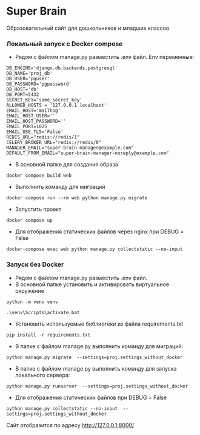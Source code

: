 # Super Brain

Образовательный сайт для дошкольников и младших классов

### Локальный запуск с Docker compose
- Рядом с файлом manage.py разместить .env файл. Env переменные:
```  
DB_ENGINE='django.db.backends.postgresql'
DB_NAME='proj_db'
DB_USER='pguser'
DB_PASSWORD='pgpassword'
DB_HOST='db'
DB_PORT=5432
SECRET_KEY='some_secret_key'
ALLOWED_HOSTS = '127.0.0.1 localhost'
EMAIL_HOST='mailhog'
EMAIL_HOST_USER=''
EMAIL_HOST_PASSWORD=''
EMAIL_PORT=1025
EMAIL_USE_TLS='False'
REDIS_URL="redis://redis/1"
CELERY_BROKER_URL="redis://redis/0"
MANAGER_EMAIL="super-brain-manager@example.com"
DEFAULT_FROM_EMAIL="super-brain-manager-noreply@example.com"
```
- В основной папке для создания образа
```console  
docker compose build web
```
- Выполнить команду для миграций
```console  
docker compose run --rm web python manage.py migrate
``` 
- Запустить проект
```console  
docker compose up
```
- Для отображения статических файлов через nginx при DEBUG = False
```console  
docker-compose exec web python manage.py collectstatic --no-input 
```

### Запуск без Docker
- Рядом с файлом manage.py разместить .env файл.
- В основной папке установить и активировать виртуальное окружение
```console  
python -m venv venv
```
```console  
.\venv\Scripts\activate.bat
```

- Установить используемые библиотеки из файла requirements.txt
```console  
pip install -r requirements.txt
``` 
- В папке с файлом manage.py выполнить команду для миграций:
```console  
python manage.py migrate  --settings=proj.settings_without_docker
```
- В папке с файлом manage.py выполнить команду для запуска локального сервера:
```console  
python manage.py runserver  --settings=proj.settings_without_docker
```
- Для отображения статических файлов при DEBUG = False
```console  
python manage.py collectstatic --no-input  --settings=proj.settings_without_docker
```

Сайт отобразится по адресу http://127.0.0.1:8000/
